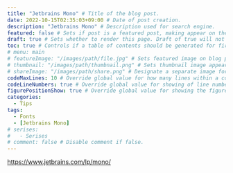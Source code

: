 ```yaml
---
title: "Jetbrains Mono" # Title of the blog post.
date: 2022-10-15T02:35:03+09:00 # Date of post creation.
description: "Jetbrains Mono" # Description used for search engine.
featured: false # Sets if post is a featured post, making appear on the home page side bar.
draft: true # Sets whether to render this page. Draft of true will not be rendered.
toc: true # Controls if a table of contents should be generated for first-level links automatically.
# menu: main
# featureImage: "/images/path/file.jpg" # Sets featured image on blog post.
# thumbnail: "/images/path/thumbnail.png" # Sets thumbnail image appearing inside card on homepage.
# shareImage: "/images/path/share.png" # Designate a separate image for social media sharing.
codeMaxLines: 10 # Override global value for how many lines within a code block before auto-collapsing.
codeLineNumbers: true # Override global value for showing of line numbers within code block.
figurePositionShow: true # Override global value for showing the figure label.
categories:
  - Tips
tags:
  - Fonts
  - [Jetbrains Mono]
# serises:
#   - Serises
# comment: false # Disable comment if false.
---
```


<https://www.jetbrains.com/lp/mono/>
